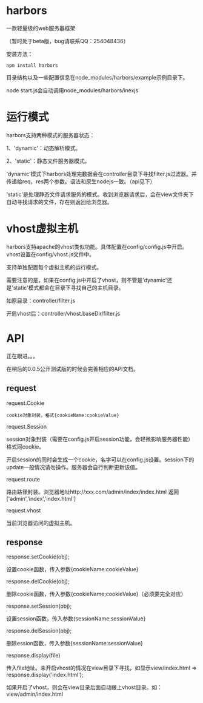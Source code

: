 harbors
=======

一款轻量级的web服务器框架

（暂时处于beta版，bug请联系QQ：254048436）

安装方法：

    npm install harbors

目录结构以及一些配置信息在node_modules/harbors/example示例目录下。

node start.js会自动调用node_modules/harbors/inexjs



运行模式
=======

harbors支持两种模式的服务器状态：

1、'dynamic'：动态解析模式。

2、'static'：静态文件服务器模式。


'dynamic'模式下harbors处理完数据会在controller目录下寻找filter.js过滤器。并传递给req，res两个参数。语法和原生nodejs一致。（api见下）

'static'是处理静态文件请求服务的模式。收到浏览器请求后，会在view文件夹下自动寻找请求的文件，存在则返回给浏览器。



vhost虚拟主机
=======

harbors支持apache的vhost类似功能。具体配置在config/config.js中开启。vhost设置在config/vhost.js文件中。

支持单独配置每个虚拟主机的运行模式。

需要注意的是，如果在config.js中开启了vhost，则不管是'dynamic'还是'static'模式都会在目录下寻找自己的主机目录。

如原目录：controller/filter.js

开启vhost后：controller/vhost.baseDir/filter.js



API
=======

正在跟进。。。

在稍后的0.0.5公开测试版的时候会完善相应的API文档。

request
-------

request.Cookie

    cookie对象封装，格式{cookieName:cookieValue}

request.Session

session对象封装（需要在config.js开启session功能，会轻微影响服务器性能）格式同cookie。

开启session的同时会生成一个cookie，名字可以在config.js设置。session下的update一般情况请勿操作。服务器会自行判断更新该值。

request.route

路由路径封装。浏览器地址http://xxx.com/admin/index/index.html 返回 ['admin','index','index.html']

request.vhost

当前浏览器访问的虚拟主机。

response
-------

response.setCookie(obj);

设置cookie函数，传入参数{cookieName:cookieValue}


response.delCookie(obj);

删除cookie函数，传入参数{cookieName:cookieValue}（必须要完全对应）


response.setSession(obj);

设置session函数，传入参数{sessionName:sessionValue}

response.delSession(obj);

删除ession函数，传入参数{sessionName:sessionValue}

response.display(file)

传入file地址。未开启vhost的情况在view目录下寻找，如显示view/index.html => response.display('index.html');

如果开启了vhost，则会在view目录后面自动跟上vhost目录。如：view/admin/index.html